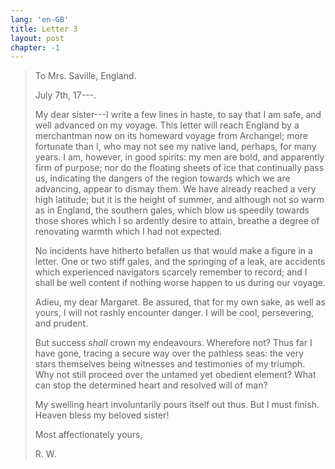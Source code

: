```yaml
---
lang: 'en-GB'
title: Letter 3
layout: post
chapter: -1
---
```


> To Mrs. Saville, England.
>
> July 7th, 17⁠---.
>
> My dear sister⁠---I write a few lines in haste, to say that I am safe,
> and well advanced on my voyage. This letter will reach England by a
> merchantman now on its homeward voyage from Archangel; more fortunate
> than I, who may not see my native land, perhaps, for many years. I am,
> however, in good spirits: my men are bold, and apparently firm of
> purpose; nor do the floating sheets of ice that continually pass us,
> indicating the dangers of the region towards which we are advancing,
> appear to dismay them. We have already reached a very high latitude;
> but it is the height of summer, and although not so warm as in
> England, the southern gales, which blow us speedily towards those
> shores which I so ardently desire to attain, breathe a degree of
> renovating warmth which I had not expected.
>
> No incidents have hitherto befallen us that would make a figure in a
> letter. One or two stiff gales, and the springing of a leak, are
> accidents which experienced navigators scarcely remember to record;
> and I shall be well content if nothing worse happen to us during our
> voyage.
>
> Adieu, my dear Margaret. Be assured, that for my own sake, as well as
> yours, I will not rashly encounter danger. I will be cool,
> persevering, and prudent.
>
> But success *shall* crown my endeavours. Wherefore not? Thus far I
> have gone, tracing a secure way over the pathless seas: the very stars
> themselves being witnesses and testimonies of my triumph. Why not
> still proceed over the untamed yet obedient element? What can stop the
> determined heart and resolved will of man?
>
> My swelling heart involuntarily pours itself out thus. But I must
> finish. Heaven bless my beloved sister!
>
> Most affectionately yours,
>
> R. W.
